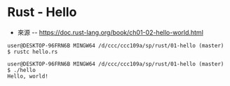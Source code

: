 # Rust - Hello

* 來源 -- https://doc.rust-lang.org/book/ch01-02-hello-world.html

```
user@DESKTOP-96FRN6B MINGW64 /d/ccc/ccc109a/sp/rust/01-hello (master)
$ rustc hello.rs

user@DESKTOP-96FRN6B MINGW64 /d/ccc/ccc109a/sp/rust/01-hello (master)
$ ./hello
Hello, world!
```
